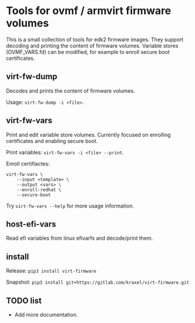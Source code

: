 
Tools for ovmf / armvirt firmware volumes
=========================================

This is a small collection of tools for edk2 firmware images.  They
support decoding and printing the content of firmware volumes.
Variable stores (OVMF_VARS.fd) can be modified, for example to enroll
secure boot certificates.


virt-fw-dump
------------

Decodes and prints the content of firmware volumes.

Usage: `virt-fw-dump -i <file>`.


virt-fw-vars
------------

Print and edit variable store volumes.
Currently focused on enrolling certificates and enabling secure boot.

Print variables: `virt-fw-vars -i <file> --print`.

Enroll certifiactes:
```
virt-fw-vars \
    --input <template> \
    --output <vars> \
    --enroll-redhat \
    --secure-boot
```

Try `virt-fw-vars --help` for more usage information.


host-efi-vars
-------------

Read efi variables from linux efivarfs and decode/print them.


install
-------

Release: `pip3 install virt-firmware`

Snapshot: `pip3 install git+https://gitlab.com/kraxel/virt-firmware.git`


TODO list
---------

 * Add more documentation.
